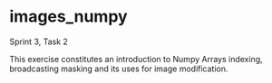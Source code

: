 # images_numpy
Sprint 3, Task 2

This exercise constitutes an introduction to Numpy Arrays indexing, broadcasting masking and its uses for image modification.
